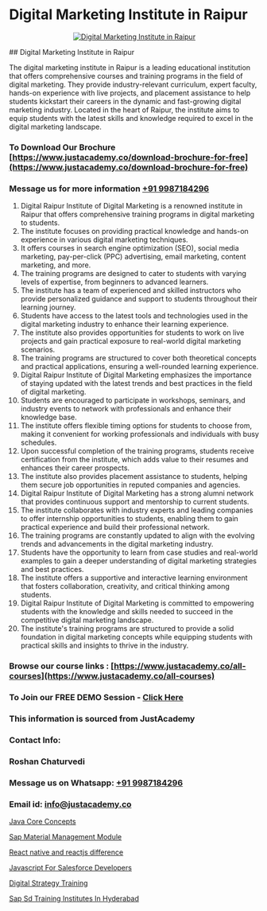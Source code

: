 # Digital Marketing Institute in Raipur

<p align="center">
  <a href="https://justacademy.co/course-detail/digital-marketing">
    <img src="https://justacademy.co/storage2/course_image/1676636720_course_image.webp" alt="Digital Marketing Institute in Raipur">
  </a>
</p>
## Digital Marketing Institute in Raipur

The digital marketing institute in Raipur is a leading educational institution that offers comprehensive courses and training programs in the field of digital marketing. They provide industry-relevant curriculum, expert faculty, hands-on experience with live projects, and placement assistance to help students kickstart their careers in the dynamic and fast-growing digital marketing industry. Located in the heart of Raipur, the institute aims to equip students with the latest skills and knowledge required to excel in the digital marketing landscape.
### To Download Our Brochure [https://www.justacademy.co/download-brochure-for-free](https://www.justacademy.co/download-brochure-for-free)
### Message us for more information [+91 9987184296](https://api.whatsapp.com/send?phone=919987184296)
1) Digital Raipur Institute of Digital Marketing is a renowned institute in Raipur that offers comprehensive training programs in digital marketing to students.
2) The institute focuses on providing practical knowledge and hands-on experience in various digital marketing techniques.
3) It offers courses in search engine optimization (SEO), social media marketing, pay-per-click (PPC) advertising, email marketing, content marketing, and more.
4) The training programs are designed to cater to students with varying levels of expertise, from beginners to advanced learners.
5) The institute has a team of experienced and skilled instructors who provide personalized guidance and support to students throughout their learning journey.
6) Students have access to the latest tools and technologies used in the digital marketing industry to enhance their learning experience.
7) The institute also provides opportunities for students to work on live projects and gain practical exposure to real-world digital marketing scenarios.
8) The training programs are structured to cover both theoretical concepts and practical applications, ensuring a well-rounded learning experience.
9) Digital Raipur Institute of Digital Marketing emphasizes the importance of staying updated with the latest trends and best practices in the field of digital marketing.
10) Students are encouraged to participate in workshops, seminars, and industry events to network with professionals and enhance their knowledge base.
11) The institute offers flexible timing options for students to choose from, making it convenient for working professionals and individuals with busy schedules.
12) Upon successful completion of the training programs, students receive certification from the institute, which adds value to their resumes and enhances their career prospects.
13) The institute also provides placement assistance to students, helping them secure job opportunities in reputed companies and agencies.
14) Digital Raipur Institute of Digital Marketing has a strong alumni network that provides continuous support and mentorship to current students.
15) The institute collaborates with industry experts and leading companies to offer internship opportunities to students, enabling them to gain practical experience and build their professional network.
16) The training programs are constantly updated to align with the evolving trends and advancements in the digital marketing industry.
17) Students have the opportunity to learn from case studies and real-world examples to gain a deeper understanding of digital marketing strategies and best practices.
18) The institute offers a supportive and interactive learning environment that fosters collaboration, creativity, and critical thinking among students.
19) Digital Raipur Institute of Digital Marketing is committed to empowering students with the knowledge and skills needed to succeed in the competitive digital marketing landscape.
20) The institute's training programs are structured to provide a solid foundation in digital marketing concepts while equipping students with practical skills and insights to thrive in the industry.

### Browse our course links : [https://www.justacademy.co/all-courses](https://www.justacademy.co/all-courses) 
### To Join our FREE DEMO Session - [Click Here](https://www.justacademy.co/register-for-course-demo)


### This information is sourced from JustAcademy
### Contact Info:
### Roshan Chaturvedi
### Message us on Whatsapp: [+91 9987184296](https://api.whatsapp.com/send?phone=919987184296)
### Email id: [info@justacademy.co](mailto:info@justacademy.co)
                
[Java Core Concepts](https://www.linkedin.com/pulse/java-core-concepts-justacademy-austin-asokf?trackingId=NlsbqIbaIvG7QazvQv8ePA%3D%3D&lipi=urn%3Ali%3Apage%3Ad_flagship3_company_admin%3B1S56YMP3SFiKzh85NFJhiw%3D%3D)

[Sap Material Management Module](https://www.linkedin.com/pulse/sap-material-management-module-justacademy-thane-d5mcc?trackingId=r6Osk%2FzVVdrHCPsYqyF9Yw%3D%3D&lipi=urn%3Ali%3Apage%3Ad_flagship3_company_admin%3BQUUDXGyzQlqUHLkfVC%2F2FQ%3D%3D)

[React native and reactjs difference](https://medium.com/@mistersumit961/react-native-and-reactjs-difference-b19d5aaa884b)

[Javascript For Salesforce Developers](https://medium.com/@kumarishimmi99/javascript-for-salesforce-developers-c9081ecbdce6)

[Digital Strategy Training](https://justacademyin.github.io/justacademy/digital-strategy-training)

[Sap Sd Training Institutes In Hyderabad](https://justacademyin.github.io/justacademy/sap-sd-training-institutes-in-hyderabad)

